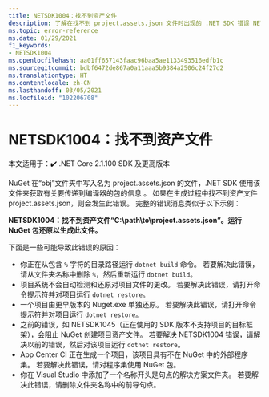 ```yaml
---
title: NETSDK1004：找不到资产文件
description: 了解在找不到 project.assets.json 文件时出现的 .NET SDK 错误 NETSDK1004。
ms.topic: error-reference
ms.date: 01/29/2021
f1_keywords:
- NETSDK1004
ms.openlocfilehash: aa01ff657143faac96baa5ae1133493516edfb1c
ms.sourcegitcommit: bdbf6472de867a0a11aaa5b9384a2506c24f27d2
ms.translationtype: HT
ms.contentlocale: zh-CN
ms.lasthandoff: 03/05/2021
ms.locfileid: "102206708"
---
```

# <a name="netsdk1004-assets-file-not-found"></a>NETSDK1004：找不到资产文件

本文适用于：✔️ .NET Core 2.1.100 SDK 及更高版本

NuGet 在“obj”文件夹中写入名为 project.assets.json 的文件，.NET SDK 使用该文件来获取有关要传递到编译器的包的信息 。 如果在生成过程中找不到资产文件 project.assets.json，则会发生此错误。 完整的错误消息类似于以下示例：

**NETSDK1004：找不到资产文件“C:\path\to\project.assets.json”。运行 NuGet 包还原以生成此文件。**

下面是一些可能导致此错误的原因：

* 你正在从包含 `%` 字符的目录路径运行 `dotnet build` 命令。 若要解决此错误，请从文件夹名称中删除 `%`，然后重新运行 `dotnet build`。
* 项目系统不会自动检测和还原对项目文件的更改。 若要解决此错误，请打开命令提示符并对项目运行 `dotnet restore`。
* 一个项目由更早版本的 Nuget.exe 单独还原。 若要解决此错误，请打开命令提示符并对项目运行 `dotnet restore`。
* 之前的错误，如 NETSDK1045（正在使用的 SDK 版本不支持项目的目标框架），会阻止 NuGet 创建项目资产文件。 若要解决 NETSDK1004 错误，请解决以前的错误，然后对该项目运行 `dotnet restore`。
* App Center CI 正在生成一个项目，该项目具有不在 NuGet 中的外部程序集。 若要解决此错误，请对程序集使用 NuGet 包。
* 你在 Visual Studio 中添加了一个名称开头是句点的解决方案文件夹。 若要解决此错误，请删除文件夹名称中的前导句点。
